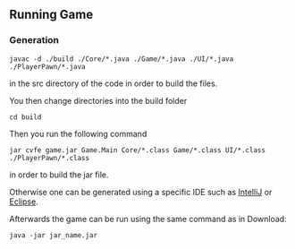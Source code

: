 ## Running Game

### Generation

```
javac -d ./build ./Core/*.java ./Game/*.java ./UI/*.java ./PlayerPawn/*.java
```

in the src directory of the code in order to build the files.

You then change directories into the build folder

```
cd build
```

Then you run the following command

```
jar cvfe game.jar Game.Main Core/*.class Game/*.class UI/*.class ./PlayerPawn/*.class
```

in order to build the jar file.

Otherwise one can be generated using a specific IDE such as [IntelliJ](https://www.jetbrains.com/help/idea/compiling-applications.html#package_into_jar) or [Eclipse](https://help.eclipse.org/latest/index.jsp?topic=%2Forg.eclipse.jdt.doc.user%2Ftasks%2Ftasks-37.htm).

Afterwards the game can be run using the same command as in Download:

```
java -jar jar_name.jar
```
